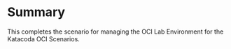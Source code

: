 # Summary

This completes the scenario for managing the OCI Lab Environment for the Katacoda OCI Scenarios.